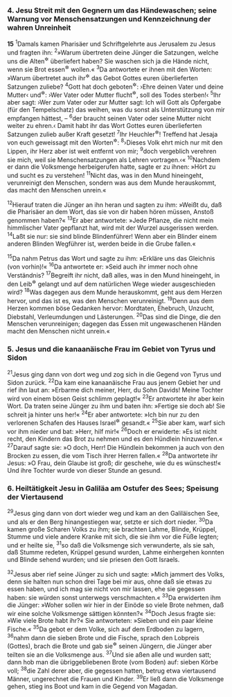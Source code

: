 ### 4. Jesu Streit mit den Gegnern um das Händewaschen; seine Warnung vor Menschensatzungen und Kennzeichnung der wahren Unreinheit

__15__
<sup>1</sup>Damals kamen Pharisäer und Schriftgelehrte aus Jerusalem zu Jesus und fragten ihn:
<sup>2</sup>»Warum übertreten deine Jünger die Satzungen, welche uns die Alten<sup title="= unsere Vorfahren">&#x2732;</sup> überliefert haben? Sie waschen sich ja die Hände nicht, wenn sie Brot essen<sup title="oder: eine Mahlzeit einnehmen">&#x2732;</sup> wollen.«
<sup>3</sup>Da antwortete er ihnen mit den Worten: »Warum übertretet auch ihr<sup title="oder: ihr selber">&#x2732;</sup> das Gebot Gottes euren überlieferten Satzungen zuliebe?
<sup>4</sup>Gott hat doch geboten<sup title="2.Mose 20,12">&#x2732;</sup>: ›Ehre deinen Vater und deine Mutter‹ und<sup title="2.Mose 21,17">&#x2732;</sup>: ›Wer Vater oder Mutter flucht<sup title="oder: schmäht">&#x2732;</sup>, soll des Todes sterben!‹
<sup>5</sup>Ihr aber sagt: ›Wer zum Vater oder zur Mutter sagt: Ich will Gott als Opfergabe (für den Tempelschatz) das weihen, was du sonst als Unterstützung von mir empfangen hättest, –
<sup>6</sup>der braucht seinen Vater oder seine Mutter nicht weiter zu ehren.‹ Damit habt ihr das Wort Gottes euren überlieferten Satzungen zulieb außer Kraft gesetzt!
<sup>7</sup>Ihr Heuchler<sup title="= Scheinheiligen">&#x2732;</sup>! Treffend hat Jesaja von euch geweissagt mit den Worten<sup title="Jes 29,13">&#x2732;</sup>:
<sup>8</sup>›Dieses Volk ehrt mich nur mit den Lippen, ihr Herz aber ist weit entfernt von mir;
<sup>9</sup>doch vergeblich verehren sie mich, weil sie Menschensatzungen als Lehren vortragen.‹«
<sup>10</sup>Nachdem er dann die Volksmenge herbeigerufen hatte, sagte er zu ihnen: »Hört zu und sucht es zu verstehen!
<sup>11</sup>Nicht das, was in den Mund hineingeht, verunreinigt den Menschen, sondern was aus dem Munde herauskommt, das macht den Menschen unrein.«

<sup>12</sup>Hierauf traten die Jünger an ihn heran und sagten zu ihm: »Weißt du, daß die Pharisäer an dem Wort, das sie von dir haben hören müssen, Anstoß genommen haben?«
<sup>13</sup>Er aber antwortete: »Jede Pflanze, die nicht mein himmlischer Vater gepflanzt hat, wird mit der Wurzel ausgerissen werden.
<sup>14</sup>Laßt sie nur: sie sind blinde Blindenführer! Wenn aber ein Blinder einem anderen Blinden Wegführer ist, werden beide in die Grube fallen.«

<sup>15</sup>Da nahm Petrus das Wort und sagte zu ihm: »Erkläre uns das Gleichnis (von vorhin)!«
<sup>16</sup>Da antwortete er: »Seid auch ihr immer noch ohne Verständnis?
<sup>17</sup>Begreift ihr nicht, daß alles, was in den Mund hineingeht, in den Leib<sup title="= Magen">&#x2732;</sup> gelangt und auf dem natürlichen Wege wieder ausgeschieden wird?
<sup>18</sup>Was dagegen aus dem Munde herauskommt, geht aus dem Herzen hervor, und das ist es, was den Menschen verunreinigt.
<sup>19</sup>Denn aus dem Herzen kommen böse Gedanken hervor: Mordtaten, Ehebruch, Unzucht, Diebstahl, Verleumdungen und Lästerungen.
<sup>20</sup>Das sind die Dinge, die den Menschen verunreinigen; dagegen das Essen mit ungewaschenen Händen macht den Menschen nicht unrein.«

### 5. Jesus und die kanaanäische Frau im Gebiet von Tyrus und Sidon

<sup>21</sup>Jesus ging dann von dort weg und zog sich in die Gegend von Tyrus und Sidon zurück.
<sup>22</sup>Da kam eine kanaanäische Frau aus jenem Gebiet her und rief ihn laut an: »Erbarme dich meiner, Herr, du Sohn Davids! Meine Tochter wird von einem bösen Geist schlimm geplagt!«
<sup>23</sup>Er antwortete ihr aber kein Wort. Da traten seine Jünger zu ihm und baten ihn: »Fertige sie doch ab! Sie schreit ja hinter uns her!«
<sup>24</sup>Er aber antwortete: »Ich bin nur zu den verlorenen Schafen des Hauses Israel<sup title="Mt 10,6">&#x2732;</sup> gesandt.«
<sup>25</sup>Sie aber kam, warf sich vor ihm nieder und bat: »Herr, hilf mir!«
<sup>26</sup>Doch er erwiderte: »Es ist nicht recht, den Kindern das Brot zu nehmen und es den Hündlein hinzuwerfen.«
<sup>27</sup>Darauf sagte sie: »O doch, Herr! Die Hündlein bekommen ja auch von den Brocken zu essen, die vom Tisch ihrer Herren fallen.«
<sup>28</sup>Da antwortete ihr Jesus: »O Frau, dein Glaube ist groß; dir geschehe, wie du es wünschest!« Und ihre Tochter wurde von dieser Stunde an gesund.

### 6. Heiltätigkeit Jesu in Galiläa am Ostufer des Sees; Speisung der Viertausend

<sup>29</sup>Jesus ging dann von dort wieder weg und kam an den Galiläischen See, und als er den Berg hinangestiegen war, setzte er sich dort nieder.
<sup>30</sup>Da kamen große Scharen Volks zu ihm; sie brachten Lahme, Blinde, Krüppel, Stumme und viele andere Kranke mit sich, die sie ihm vor die Füße legten; und er heilte sie,
<sup>31</sup>so daß die Volksmenge sich verwunderte, als sie sah, daß Stumme redeten, Krüppel gesund wurden, Lahme einhergehen konnten und Blinde sehend wurden; und sie priesen den Gott Israels.

<sup>32</sup>Jesus aber rief seine Jünger zu sich und sagte: »Mich jammert des Volks, denn sie halten nun schon drei Tage bei mir aus, ohne daß sie etwas zu essen haben, und ich mag sie nicht von mir lassen, ehe sie gegessen haben: sie würden sonst unterwegs verschmachten.«
<sup>33</sup>Da erwiderten ihm die Jünger: »Woher sollen wir hier in der Einöde so viele Brote nehmen, daß wir eine solche Volksmenge sättigen könnten?«
<sup>34</sup>Doch Jesus fragte sie: »Wie viele Brote habt ihr?« Sie antworteten: »Sieben und ein paar kleine Fische.«
<sup>35</sup>Da gebot er dem Volke, sich auf dem Erdboden zu lagern,
<sup>36</sup>nahm dann die sieben Brote und die Fische, sprach den Lobpreis (Gottes), brach die Brote und gab sie<sup title="d.h. die Brotstücke">&#x2732;</sup> seinen Jüngern, die Jünger aber teilten sie an die Volksmenge aus.
<sup>37</sup>Und sie aßen alle und wurden satt; dann hob man die übriggebliebenen Brote (vom Boden) auf: sieben Körbe voll;
<sup>38</sup>die Zahl derer aber, die gegessen hatten, betrug etwa viertausend Männer, ungerechnet die Frauen und Kinder.
<sup>39</sup>Er ließ dann die Volksmenge gehen, stieg ins Boot und kam in die Gegend von Magadan.